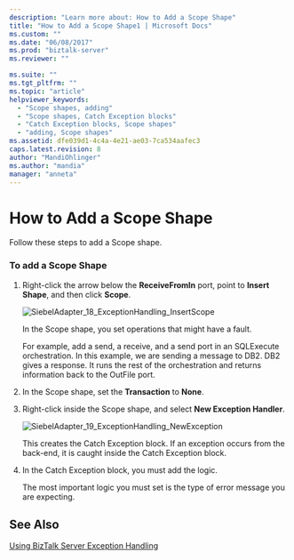 ```yaml
---
description: "Learn more about: How to Add a Scope Shape"
title: "How to Add a Scope Shape1 | Microsoft Docs"
ms.custom: ""
ms.date: "06/08/2017"
ms.prod: "biztalk-server"
ms.reviewer: ""

ms.suite: ""
ms.tgt_pltfrm: ""
ms.topic: "article"
helpviewer_keywords: 
  - "Scope shapes, adding"
  - "Scope shapes, Catch Exception blocks"
  - "Catch Exception blocks, Scope shapes"
  - "adding, Scope shapes"
ms.assetid: dfe039d1-4c4a-4e21-ae03-7ca534aafec3
caps.latest.revision: 8
author: "MandiOhlinger"
ms.author: "mandia"
manager: "anneta"
---
```

# How to Add a Scope Shape
Follow these steps to add a Scope shape.  
  
### To add a Scope Shape  
  
1.  Right-click the arrow below the **ReceiveFromIn** port, point to **Insert Shape**, and then click **Scope**.  
  
     ![](../core/media/siebeladapter-18-exceptionhandling-insertscope.gif "SiebelAdapter_18_ExceptionHandling_InsertScope")  
  
     In the Scope shape, you set operations that might have a fault.  
  
     For example, add a send, a receive, and a send port in an SQLExecute orchestration. In this example, we are sending a message to DB2. DB2 gives a response. It runs the rest of the orchestration and returns information back to the OutFile port.  
  
2.  In the Scope shape, set the **Transaction** to **None**.  
  
3.  Right-click inside the Scope shape, and select **New Exception Handler**.  
  
     ![](../core/media/siebeladapter-19-exceptionhandling-newexception.gif "SiebelAdapter_19_ExceptionHandling_NewException")  
  
     This creates the Catch Exception block. If an exception occurs from the back-end, it is caught inside the Catch Exception block.  
  
4.  In the Catch Exception block, you must add the logic.  
  
     The most important logic you must set is the type of error message you are expecting.  
  
## See Also  
 [Using BizTalk Server Exception Handling](../core/using-biztalk-server-exception-handling2.md)

